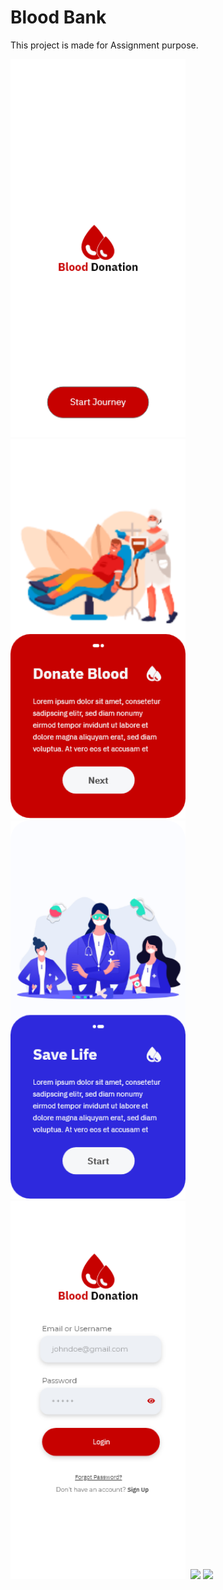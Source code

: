# Blood Bank
This project is made for Assignment purpose.

<div>
  <kbd>
<img src="Media/Welcome%20Screen.png" width="280"/>
  </kbd>
  <kbd>
<img src="Media/Splash%201.png" width="280"/>
  </kbd>
  <kbd>
<img src="Media/Splash%202.png" width="280"/>
  </kbd>
  <kbd>
<img src="Media/Sign%20In.png" width="280"/>
  </kbd>
<img src="images/download%20(4).png" width="280"/>
<img src="images/download%20(5).png" width="280"/>
</div>
